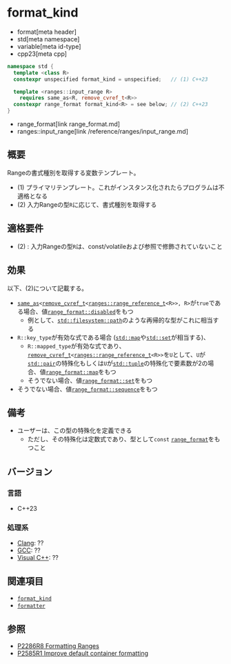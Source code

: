 # format_kind
* format[meta header]
* std[meta namespace]
* variable[meta id-type]
* cpp23[meta cpp]

```cpp
namespace std {
  template <class R>
  constexpr unspecified format_kind = unspecified;   // (1) C++23

  template <ranges::input_range R>
    requires same_as<R, remove_cvref_t<R>>
  constexpr range_format format_kind<R> = see below; // (2) C++23
}
```
* range_format[link range_format.md]
* ranges::input_range[link /reference/ranges/input_range.md]

## 概要
Rangeの書式種別を取得する変数テンプレート。

- (1) プライマリテンプレート。これがインスタンス化されたらプログラムは不適格となる
- (2) 入力Rangeの型`R`に応じて、書式種別を取得する


## 適格要件
- (2) : 入力Rangeの型`R`は、const/volatileおよび参照で修飾されていないこと


## 効果
以下、(2)について記載する。

- [`same_as`](/reference/concepts/same_as.md)`<`[`remove_cvref_t`](/reference/type_traits/remove_cvref.md)`<`[`ranges::range_reference_t`](/reference/ranges/range_reference_t.md)`<R>>, R>`が`true`である場合、値[`range_format::disabled`](range_format.md)をもつ
    - 例として、[`std::filesystem::path`](/reference/filesystem/path.md)のような再帰的な型がこれに相当する
- `R::key_type`が有効な式である場合 ([`std::map`](/reference/map/map.md)や[`std::set`](/reference/set/set.md)が相当する)、
    - `R::mapped_type`が有効な式であり、[`remove_cvref_t`](/reference/type_traits/remove_cvref.md)`<`[`ranges::range_reference_t`](/reference/ranges/range_reference_t.md)`<R>>`を`U`として、`U`が[`std::pair`](/reference/utility/pair.md)の特殊化もしくは`U`が[`std::tuple`](/reference/tuple/tuple.md)の特殊化で要素数が2の場合、値[`range_format::map`](range_format.md)をもつ
    - そうでない場合、値[`range_format::set`](range_format.md)をもつ
- そうでない場合、値[`range_format::sequence`](range_format.md)をもつ


## 備考
- ユーザーは、この型の特殊化を定義できる
    - ただし、その特殊化は定数式であり、型として`const` [`range_format`](range_format.md)をもつこと


## バージョン
### 言語
- C++23

### 処理系
- [Clang](/implementation.md#clang): ??
- [GCC](/implementation.md#gcc): ??
- [Visual C++](/implementation.md#visual_cpp): ??


## 関連項目
- [`format_kind`](range_format.md)
- [`formatter`](formatter.md)


## 参照
- [P2286R8 Formatting Ranges](https://www.open-std.org/jtc1/sc22/wg21/docs/papers/2022/p2286r8.html)
- [P2585R1 Improve default container formatting](https://www.open-std.org/jtc1/sc22/wg21/docs/papers/2022/p2585r1.html)
